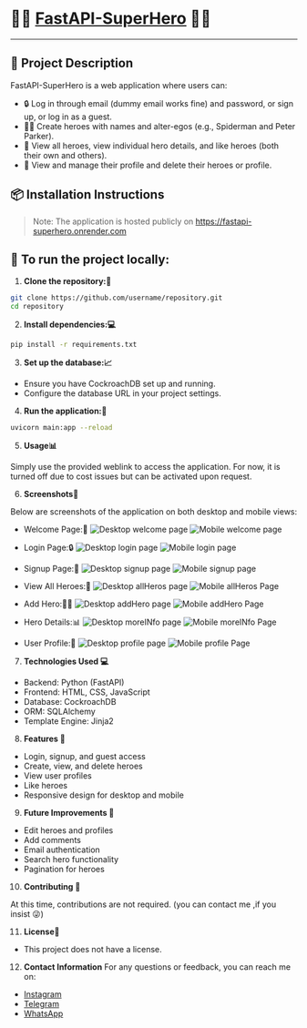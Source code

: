 # 🦸‍♂️ [FastAPI-SuperHero](https://fastapi-superhero.onrender.com) 🦸‍♂️

___


## 📄 Project Description
FastAPI-SuperHero is a web application where users can:
- 🔒 Log in through email (dummy email works fine) and password, or sign up, or log in as a guest.
- 🦸‍♂️ Create heroes with names and alter-egos (e.g., Spiderman and Peter Parker).
- 👀 View all heroes, view individual hero details, and like heroes (both their own and others).
- 👤 View and manage their profile and delete their heroes or profile.

## 📦 Installation Instructions
> Note: The application is hosted publicly on https://fastapi-superhero.onrender.com

## 🚀 To run the project locally:

1. **Clone the repository:📁** 

```bash
git clone https://github.com/username/repository.git
cd repository
```

2. **Install dependencies:💻**

```bash
pip install -r requirements.txt
```

3. **Set up the database:📈**
- Ensure you have CockroachDB set up and running.
- Configure the database URL in your project settings.

4. **Run the application:🚀**

```bash
uvicorn main:app --reload
```

5. **Usage📊**

Simply use the provided weblink to access the application. For now, it is turned off due to cost issues but can be activated upon request.

6. **Screenshots📸**

Below are screenshots of the application on both desktop and mobile views:

- Welcome Page:🎉
![Desktop welcome page](./screenshots/Desktop/welcome.PNG)
![Mobile welcome page](./screenshots/Mobile/welcome.PNG)

- Login Page:🔒
![Desktop login page](./screenshots/Desktop/login.PNG)
![Mobile login page](./screenshots/Mobile/login.PNG)


- Signup Page:📝
![Desktop signup page](./screenshots/Desktop/signup.PNG)
![Mobile signup page](./screenshots/Mobile/signup.PNG)


- View All Heroes:👥
![Desktop allHeros page](./screenshots/Desktop/allHeros.PNG)
![Mobile allHeros Page](./screenshots/Mobile/allHeros.PNG)


- Add Hero:🦸‍♂️
![Desktop addHero page](./screenshots/Desktop/addHero.PNG)
![Mobile addHero Page](./screenshots/Mobile/addHero.PNG)


- Hero Details:📊
![Desktop moreINfo page](./screenshots/Desktop/moreINfo.PNG)
![Mobile moreINfo Page](./screenshots/Mobile/moreINfo.PNG)


- User Profile:👤
![Desktop profile page](./screenshots/Desktop/profile.PNG)
![Mobile profile Page](./screenshots/Mobile/profile.PNG)


7. **Technologies Used 💻**

- Backend: Python (FastAPI)
- Frontend: HTML, CSS, JavaScript
- Database: CockroachDB
- ORM: SQLAlchemy
- Template Engine: Jinja2

8. **Features 🎉**

- Login, signup, and guest access
- Create, view, and delete heroes
- View user profiles
- Like heroes
- Responsive design for desktop and mobile

9. **Future Improvements 🚀**

- Edit heroes and profiles
- Add comments
- Email authentication
- Search hero functionality
- Pagination for heroes

10. **Contributing 🤝**

At this time, contributions are not required. (you can contact me ,if you insist 😜)

11. **License📝**
- This project does not have a license.

12. **Contact Information**
For any questions or feedback, you can reach me on:

* [Instagram](https://www.instagram.com/ashwith_rai_0404?igsh=Z2Z2cDdyZXA5aGky)
* [Telegram](https://t.me/raiashwith)
* [WhatsApp](https://wa.me/qr/XNYXIBVEI24UK1)
